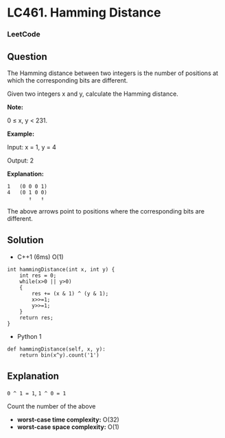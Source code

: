 # LC461. Hamming Distance

### LeetCode

## Question

The Hamming distance between two integers is the number of positions at which the corresponding bits are different.

Given two integers x and y, calculate the Hamming distance.

**Note:**

0 ≤ x, y < 231.

**Example:**

Input: x = 1, y = 4

Output: 2

**Explanation:**
```
1   (0 0 0 1)
4   (0 1 0 0)
       ↑   ↑
```

The above arrows point to positions where the corresponding bits are different.

## Solution

* C++1 (6ms) O(1)
```
int hammingDistance(int x, int y) {
    int res = 0;
    while(x>0 || y>0)
    {
        res += (x & 1) ^ (y & 1);
        x>>=1;
        y>>=1;
    }
    return res;
}
```

* Python 1
```
def hammingDistance(self, x, y):
    return bin(x^y).count('1')
```

## Explanation

`0 ^ 1 = 1`, `1 ^ 0 = 1`

Count the number of the above

* **worst-case time complexity:** O(32)
* **worst-case space complexity:** O(1)
